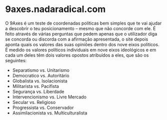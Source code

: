 # 9axes.nadaradical.com
O 9Axes é um teste de coordenadas políticas bem simples que te vai ajudar a descobrir o teu posicionamento – mesmo que não concorde com ele. É feito através de várias perguntas que pedem apenas que o utilizador diga se concorda ou discorda com a afirmação apresentada, o site depois aponta quais os valores das suas opiniões dentro dos nove eixos políticos.
É medido os valores políticos individuais em nove eixos ideológicos e em cada um deles têm dois valores opostos atribuídos a eles, que são os seguintes:

* Separatismo vs. Unitarismo
* Democratico vs. Autoritário
* Globalista vs. Isolacionista
* Militarista vs. Pacifista
* Segurança vs. Liberdade
* Intervencionismo vs. Livre Mercado
* Secular vs. Religioso
* Progressista vs. Conservador
* Assimilacionista vs. Multiculturalista
